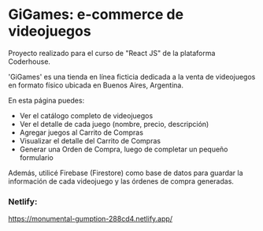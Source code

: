 # GiGames: e-commerce de videojuegos
Proyecto realizado para el curso de "React JS" de la plataforma Coderhouse.

'GiGames' es una tienda en línea ficticia dedicada a la venta de videojuegos en formato físico ubicada en Buenos Aires, Argentina. 

En esta página puedes:
- Ver el catálogo completo de videojuegos
- Ver el detalle de cada juego (nombre, precio, descripción)
- Agregar juegos al Carrito de Compras
- Visualizar el detalle del Carrito de Compras
- Generar una Orden de Compra, luego de completar un pequeño formulario

Además, utilicé Firebase (Firestore) como base de datos para guardar la información de cada videojuego y las órdenes de compra generadas.

### Netlify: 
https://monumental-gumption-288cd4.netlify.app/

